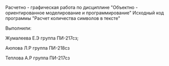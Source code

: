 Расчетно - графическая работа по дисциплине "Объектно - ориентированное моделирование и программирование"
Исходный код программы "Расчет количества символов в тексте"

Выполнили:

Жумалеева Е.Э группа ПИ-217сз;

Аюпова Л.Р группа ПИ-218сз

Теплова А.Р группа ПИ-217сз
